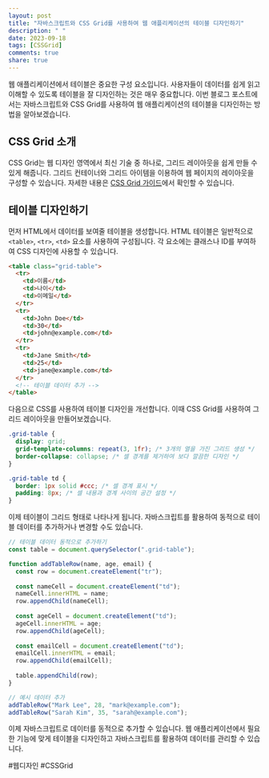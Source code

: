 ```yaml
---
layout: post
title: "자바스크립트와 CSS Grid를 사용하여 웹 애플리케이션의 테이블 디자인하기"
description: " "
date: 2023-09-18
tags: [CSSGrid]
comments: true
share: true
---
```


웹 애플리케이션에서 테이블은 중요한 구성 요소입니다. 사용자들이 데이터를 쉽게 읽고 이해할 수 있도록 테이블을 잘 디자인하는 것은 매우 중요합니다. 이번 블로그 포스트에서는 자바스크립트와 CSS Grid를 사용하여 웹 애플리케이션의 테이블을 디자인하는 방법을 알아보겠습니다.

## CSS Grid 소개

CSS Grid는 웹 디자인 영역에서 최신 기술 중 하나로, 그리드 레이아웃을 쉽게 만들 수 있게 해줍니다. 그리드 컨테이너와 그리드 아이템을 이용하여 웹 페이지의 레이아웃을 구성할 수 있습니다. 자세한 내용은 [CSS Grid 가이드](https://css-tricks.com/snippets/css/complete-guide-grid/)에서 확인할 수 있습니다.

## 테이블 디자인하기

먼저 HTML에서 데이터를 보여줄 테이블을 생성합니다. HTML 테이블은 일반적으로 `<table>`, `<tr>`, `<td>` 요소를 사용하여 구성됩니다. 각 요소에는 클래스나 ID를 부여하여 CSS 디자인에 사용할 수 있습니다.

```html
<table class="grid-table">
  <tr>
    <td>이름</td>
    <td>나이</td>
    <td>이메일</td>
  </tr>
  <tr>
    <td>John Doe</td>
    <td>30</td>
    <td>john@example.com</td>
  </tr>
  <tr>
    <td>Jane Smith</td>
    <td>25</td>
    <td>jane@example.com</td>
  </tr>
  <!-- 테이블 데이터 추가 -->
</table>
```

다음으로 CSS를 사용하여 테이블 디자인을 개선합니다. 이때 CSS Grid를 사용하여 그리드 레이아웃을 만들어보겠습니다.

```css
.grid-table {
  display: grid;
  grid-template-columns: repeat(3, 1fr); /* 3개의 열을 가진 그리드 생성 */
  border-collapse: collapse; /* 셀 경계를 제거하여 보다 깔끔한 디자인 */
}

.grid-table td {
  border: 1px solid #ccc; /* 셀 경계 표시 */
  padding: 8px; /* 셀 내용과 경계 사이의 공간 설정 */
}
```

이제 테이블이 그리드 형태로 나타나게 됩니다. 자바스크립트를 활용하여 동적으로 테이블 데이터를 추가하거나 변경할 수도 있습니다.

```javascript
// 테이블 데이터 동적으로 추가하기
const table = document.querySelector(".grid-table");

function addTableRow(name, age, email) {
  const row = document.createElement("tr");
  
  const nameCell = document.createElement("td");
  nameCell.innerHTML = name;
  row.appendChild(nameCell);
  
  const ageCell = document.createElement("td");
  ageCell.innerHTML = age;
  row.appendChild(ageCell);
  
  const emailCell = document.createElement("td");
  emailCell.innerHTML = email;
  row.appendChild(emailCell);
  
  table.appendChild(row);
}

// 예시 데이터 추가
addTableRow("Mark Lee", 28, "mark@example.com");
addTableRow("Sarah Kim", 35, "sarah@example.com");
```

이제 자바스크립트로 데이터를 동적으로 추가할 수 있습니다. 웹 애플리케이션에서 필요한 기능에 맞게 테이블을 디자인하고 자바스크립트를 활용하여 데이터를 관리할 수 있습니다.

#웹디자인 #CSSGrid